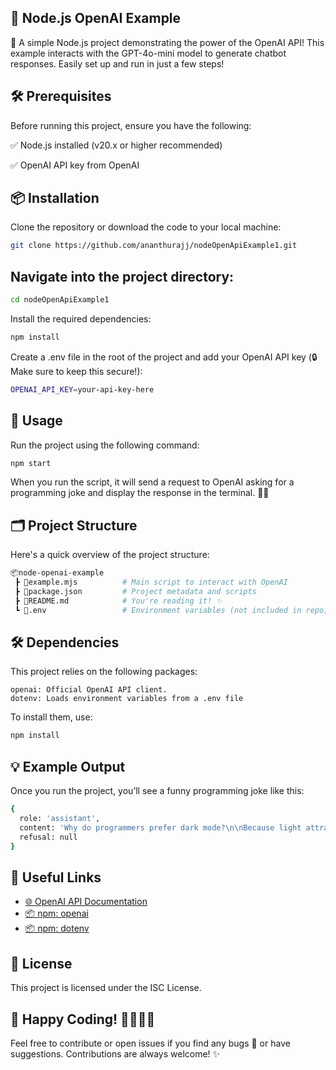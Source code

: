 ## 🌟 Node.js OpenAI Example

🚀 A simple Node.js project demonstrating the power of the OpenAI API! This example interacts with the GPT-4o-mini model to generate chatbot responses. Easily set up and run in just a few steps!


## 🛠️ Prerequisites

Before running this project, ensure you have the following:

  ✅ Node.js installed (v20.x or higher recommended)

  ✅ OpenAI API key from OpenAI
  

## 📦 Installation

Clone the repository or download the code to your local machine:

```bash
git clone https://github.com/ananthurajj/nodeOpenApiExample1.git
```

## Navigate into the project directory:

```bash
cd nodeOpenApiExample1
```
Install the required dependencies:

```bash 
npm install
```

Create a .env file in the root of the project and add your OpenAI API key (🔒 Make sure to keep this secure!):

```bash 
OPENAI_API_KEY=your-api-key-here
```

## 🚀 Usage

Run the project using the following command:

```bash 
npm start
```



When you run the script, it will send a request to OpenAI asking for a programming joke and display the response in the terminal. 🤖💬


## 🗂️ Project Structure

Here's a quick overview of the project structure:

```bash 
📦node-openai-example
 ┣ 📜example.mjs          # Main script to interact with OpenAI
 ┣ 📜package.json         # Project metadata and scripts
 ┣ 📜README.md            # You're reading it! ✨
 ┗ 📜.env                 # Environment variables (not included in repo)
 ```

## 🛠️ Dependencies

This project relies on the following packages:

    openai: Official OpenAI API client.
    dotenv: Loads environment variables from a .env file

To install them, use:

```bash 
npm install
```

## 💡 Example Output

Once you run the project, you’ll see a funny programming joke like this:


```bash 
{
  role: 'assistant',
  content: 'Why do programmers prefer dark mode?\n\nBecause light attracts bugs!',
  refusal: null
}
```



## 🔗 Useful Links

 - [🌐 OpenAI API Documentation](https://platform.openai.com)
 - [📦 npm: openai](https://www.npmjs.com/package/openai)
 - [📦 npm: dotenv](https://www.npmjs.com/package/dotenv)


## 📄 License

This project is licensed under the ISC License.

## 🎉 Happy Coding! 👨‍💻👩‍💻
Feel free to contribute or open issues if you find any bugs 🐞 or have suggestions. Contributions are always welcome! ✨